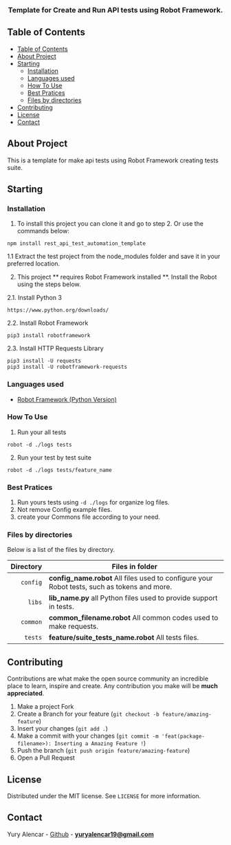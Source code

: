 <br />
<p align="center">
  <h3 align="center">Template for Create and Run API tests using Robot Framework.</h3>
</p>

<!-- TABLE OF CONTENTS -->

## Table of Contents

- [Table of Contents](#table-of-contents)
- [About Project](#about-project)
- [Starting](#starting)
  - [Installation](#installation)
  - [Languages used](#languages-used)
  - [How To Use](#how-to-use)
  - [Best Pratices](#best-pratices)
  - [Files by directories](#files-by-directories)
- [Contributing](#contributing)
- [License](#license)
- [Contact](#contact)

## About Project

This is a template for make api tests using Robot Framework creating tests suite.

## Starting

### Installation

1. To install this project you can clone it and go to step 2. Or use the commands below:
```
npm install rest_api_test_automation_template
```
1.1 Extract the test project from the node_modules folder and save it in your preferred location.

2. This project ** requires Robot Framework installed **. Install the Robot using the steps below.

2.1. Install Python 3
```
https://www.python.org/downloads/
```

2.2. Install Robot Framework
```
pip3 install robotframework
```

2.3. Install HTTP Requests Library
```
pip3 install -U requests
pip3 install -U robotframework-requests
```

### Languages used

- [Robot Framework (Python Version)](https://robotframework.org/)

### How To Use

1. Run your all tests
```
robot -d ./logs tests
```

2. Run your test by test suite
```
robot -d ./logs tests/feature_name
```

### Best Pratices

1. Run yours tests using `-d ./logs` for organize log files.
2. Not remove Config example files.
3. create your Commons file according to your need.

### Files by directories

Below is a list of the files by directory.

|               Directory | Files in folder                                                               |
| ----------------------: | ----------------------------------------------------------------------------- |
|                `config` | **config_name.robot** All files used to configure your Robot tests, such as tokens and more.  |
|                  `libs` | **lib_name.py** all Python files used to provide support in tests.                            |
|                `common` | **common_filename.robot** All common codes used to make requests.   |
|                 `tests` | **feature/suite_tests_name.robot** All tests files.   |

## Contributing

Contributions are what make the open source community an incredible place to learn, inspire and create. Any contribution you make will be **much appreciated**.
1. Make a project Fork
2. Create a Branch for your feature (`git checkout -b feature/amazing-feature`)
3. Insert your changes (`git add .`)
4. Make a commit with your changes (`git commit -m 'feat(package-filename>): Inserting a Amazing Feature !`)
5. Push the branch (`git push origin feature/amazing-feature`)
6. Open a Pull Request

## License

Distributed under the MIT license. See `LICENSE` for more information.

## Contact

Yury Alencar - [Github](https://github.com/yuryalencar) - **yuryalencar19@gmail.com**
